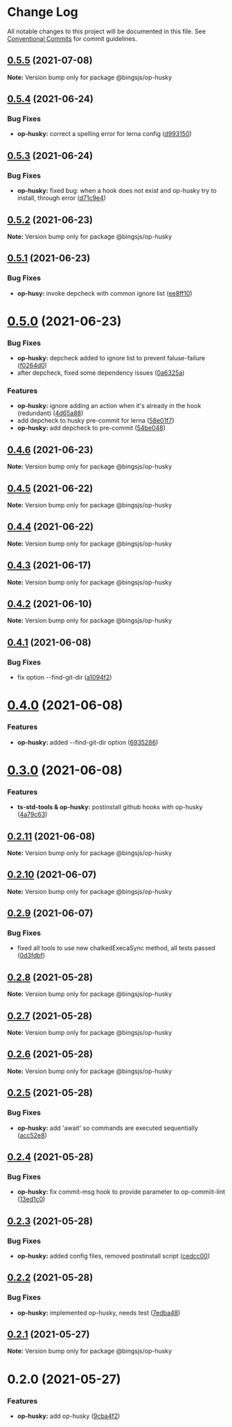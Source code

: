 # Change Log

All notable changes to this project will be documented in this file.
See [Conventional Commits](https://conventionalcommits.org) for commit guidelines.

## [0.5.5](https://github.com/bingtimren/op-tools/compare/@bingsjs/op-husky@0.5.4...@bingsjs/op-husky@0.5.5) (2021-07-08)

**Note:** Version bump only for package @bingsjs/op-husky





## [0.5.4](https://github.com/bingtimren/op-tools/compare/@bingsjs/op-husky@0.5.3...@bingsjs/op-husky@0.5.4) (2021-06-24)


### Bug Fixes

* **op-husky:** correct a spelling error for lerna config ([d993150](https://github.com/bingtimren/op-tools/commit/d993150b8e85d5090f711fcd6a0fda44b7d3e4ee))





## [0.5.3](https://github.com/bingtimren/op-tools/compare/@bingsjs/op-husky@0.5.2...@bingsjs/op-husky@0.5.3) (2021-06-24)


### Bug Fixes

* **op-husky:** fixed bug: when a hook does not exist and op-husky try to install, through error ([d71c9e4](https://github.com/bingtimren/op-tools/commit/d71c9e42d456198867a209774d26cdc288babf72))





## [0.5.2](https://github.com/bingtimren/op-tools/compare/@bingsjs/op-husky@0.5.1...@bingsjs/op-husky@0.5.2) (2021-06-23)

**Note:** Version bump only for package @bingsjs/op-husky





## [0.5.1](https://github.com/bingtimren/op-tools/compare/@bingsjs/op-husky@0.5.0...@bingsjs/op-husky@0.5.1) (2021-06-23)


### Bug Fixes

* **op-husy:** invoke depcheck with common ignore list ([ee8ff10](https://github.com/bingtimren/op-tools/commit/ee8ff100db8e8caf849ecd5ed6b914cb9a433396))





# [0.5.0](https://github.com/bingtimren/op-tools/compare/@bingsjs/op-husky@0.4.6...@bingsjs/op-husky@0.5.0) (2021-06-23)


### Bug Fixes

* **op-husky:** depcheck added to ignore list to prevent faluse-failure ([f0264d0](https://github.com/bingtimren/op-tools/commit/f0264d09c0c2d4bc1d2fc12df4e2b0b32c00e702))
* after depcheck, fixed some dependency issues ([0a6325a](https://github.com/bingtimren/op-tools/commit/0a6325aa844ddd02159dbf540313219a84088848))


### Features

* **op-husky:** ignore adding an action when it's already in the hook (redundant) ([4d65a88](https://github.com/bingtimren/op-tools/commit/4d65a8865ab1dfd2de00f1417e0cce68e296ee3b))
* add depcheck to husky pre-commit for lerna ([58e01f7](https://github.com/bingtimren/op-tools/commit/58e01f7c8832a82f8eb7c4d0f031ff8e21a61188))
* **op-husky:** add depcheck to pre-commit ([54be048](https://github.com/bingtimren/op-tools/commit/54be048961f973421fcb2927602ad74aac751ec6))





## [0.4.6](https://github.com/bingtimren/op-tools/compare/@bingsjs/op-husky@0.4.5...@bingsjs/op-husky@0.4.6) (2021-06-23)

**Note:** Version bump only for package @bingsjs/op-husky





## [0.4.5](https://github.com/bingtimren/op-tools/compare/@bingsjs/op-husky@0.4.4...@bingsjs/op-husky@0.4.5) (2021-06-22)

**Note:** Version bump only for package @bingsjs/op-husky





## [0.4.4](https://github.com/bingtimren/op-tools/compare/@bingsjs/op-husky@0.4.3...@bingsjs/op-husky@0.4.4) (2021-06-22)

**Note:** Version bump only for package @bingsjs/op-husky





## [0.4.3](https://github.com/bingtimren/op-tools/compare/@bingsjs/op-husky@0.4.2...@bingsjs/op-husky@0.4.3) (2021-06-17)

**Note:** Version bump only for package @bingsjs/op-husky





## [0.4.2](https://github.com/bingtimren/op-tools/compare/@bingsjs/op-husky@0.4.1...@bingsjs/op-husky@0.4.2) (2021-06-10)

**Note:** Version bump only for package @bingsjs/op-husky





## [0.4.1](https://github.com/bingtimren/op-tools/compare/@bingsjs/op-husky@0.4.0...@bingsjs/op-husky@0.4.1) (2021-06-08)


### Bug Fixes

* fix option --find-git-dir ([a1094f2](https://github.com/bingtimren/op-tools/commit/a1094f2523dd691ad9fa673c1e383de620f2e296))





# [0.4.0](https://github.com/bingtimren/op-tools/compare/@bingsjs/op-husky@0.3.0...@bingsjs/op-husky@0.4.0) (2021-06-08)


### Features

* **op-husky:** added --find-git-dir option ([6935286](https://github.com/bingtimren/op-tools/commit/69352860a8f71fdd53dae6940223c1cba41ae06e))





# [0.3.0](https://github.com/bingtimren/op-tools/compare/@bingsjs/op-husky@0.2.11...@bingsjs/op-husky@0.3.0) (2021-06-08)


### Features

* **ts-std-tools & op-husky:** postinstall github hooks with op-husky ([4a79c63](https://github.com/bingtimren/op-tools/commit/4a79c639554d404473d153a97671e499a6242197))





## [0.2.11](https://github.com/bingtimren/op-tools/compare/@bingsjs/op-husky@0.2.10...@bingsjs/op-husky@0.2.11) (2021-06-08)

**Note:** Version bump only for package @bingsjs/op-husky





## [0.2.10](https://github.com/bingtimren/op-tools/compare/@bingsjs/op-husky@0.2.9...@bingsjs/op-husky@0.2.10) (2021-06-07)

**Note:** Version bump only for package @bingsjs/op-husky





## [0.2.9](https://github.com/bingtimren/op-tools/compare/@bingsjs/op-husky@0.2.8...@bingsjs/op-husky@0.2.9) (2021-06-07)


### Bug Fixes

* fixed all tools to use new chalkedExecaSync method, all tests passed ([0d3fdbf](https://github.com/bingtimren/op-tools/commit/0d3fdbfc7ed2ecdee27e9b4208e0950d5f75aa72))





## [0.2.8](https://github.com/bingtimren/op-tools/compare/@bingsjs/op-husky@0.2.7...@bingsjs/op-husky@0.2.8) (2021-05-28)

**Note:** Version bump only for package @bingsjs/op-husky





## [0.2.7](https://github.com/bingtimren/op-tools/compare/@bingsjs/op-husky@0.2.6...@bingsjs/op-husky@0.2.7) (2021-05-28)

**Note:** Version bump only for package @bingsjs/op-husky





## [0.2.6](https://github.com/bingtimren/op-tools/compare/@bingsjs/op-husky@0.2.5...@bingsjs/op-husky@0.2.6) (2021-05-28)

**Note:** Version bump only for package @bingsjs/op-husky





## [0.2.5](https://github.com/bingtimren/op-tools/compare/@bingsjs/op-husky@0.2.4...@bingsjs/op-husky@0.2.5) (2021-05-28)


### Bug Fixes

* **op-husky:** add 'await' so commands are executed sequentially ([acc52e8](https://github.com/bingtimren/op-tools/commit/acc52e815a41c283d6c8481a1112b38e14e56cc8))





## [0.2.4](https://github.com/bingtimren/op-tools/compare/@bingsjs/op-husky@0.2.3...@bingsjs/op-husky@0.2.4) (2021-05-28)


### Bug Fixes

* **op-husky:** fix commit-msg hook to provide parameter to op-commiit-lint ([13ed1c0](https://github.com/bingtimren/op-tools/commit/13ed1c06f0ac019d57daab561ffdaf094da1e358))





## [0.2.3](https://github.com/bingtimren/op-tools/compare/@bingsjs/op-husky@0.2.2...@bingsjs/op-husky@0.2.3) (2021-05-28)


### Bug Fixes

* **op-husky:** added config files, removed postinstall script ([cedcc00](https://github.com/bingtimren/op-tools/commit/cedcc00ad27d3682a32b71527a5aee76a58bfb7f))





## [0.2.2](https://github.com/bingtimren/op-tools/compare/@bingsjs/op-husky@0.2.1...@bingsjs/op-husky@0.2.2) (2021-05-28)


### Bug Fixes

* **op-husky:** implemented op-husky, needs test ([7edba48](https://github.com/bingtimren/op-tools/commit/7edba48a94117077824a8bc017350c91968eee8a))





## [0.2.1](https://github.com/bingtimren/op-tools/compare/@bingsjs/op-husky@0.2.0...@bingsjs/op-husky@0.2.1) (2021-05-27)

**Note:** Version bump only for package @bingsjs/op-husky





# 0.2.0 (2021-05-27)


### Features

* **op-husky:** add op-husky ([9cba4f2](https://github.com/bingtimren/op-tools/commit/9cba4f2b58a6619e2abe7d28fee09c4de7410ab8))
